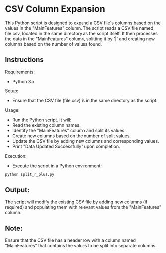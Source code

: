 # CSV Column Expansion

This Python script is designed to expand a CSV file's columns based on the values in the "MainFeatures" column. The script reads a CSV file named file.csv, located in the same directory as the script itself. It then processes the data in the "MainFeatures" column, splitting it by '|' and creating new columns based on the number of values found.

## Instructions

Requirements:
- Python 3.x
  
Setup:
- Ensure that the CSV file (file.csv) is in the same directory as the script.

Usage:
- Run the Python script. It will:
- Read the existing column names.
- Identify the "MainFeatures" column and split its values.
- Create new columns based on the number of split values.
- Update the CSV file by adding new columns and corresponding values.
- Print "Data Updated Successfully" upon completion.

Execution:
- Execute the script in a Python environment:
```bash
python split_r_plus.py
```

## Output:
The script will modify the existing CSV file by adding new columns (if required) and populating them with relevant values from the "MainFeatures" column.

## Note:
Ensure that the CSV file has a header row with a column named "MainFeatures" that contains the values to be split into separate columns.
